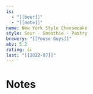 ```yaml
---
is:
  - "[[beer]]"
  - "[[note]]"
name: New York Style Cheesecake
style: Sour - Smoothie - Pastry
brewery: "[[Youse Guys]]"
abv: 5.2
rating: 👍
last: "[[2022-07]]"
---
```

# Notes

